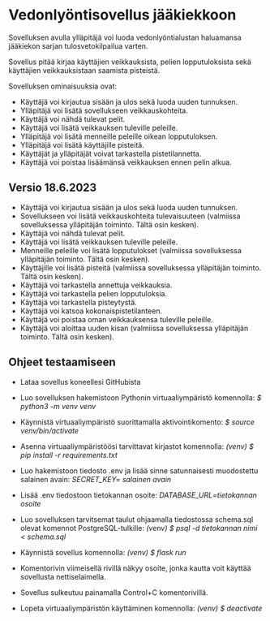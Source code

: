 # Vedonlyöntisovellus jääkiekkoon

Sovelluksen avulla ylläpitäjä voi luoda vedonlyöntialustan haluamansa jääkiekon sarjan tulosvetokilpailua varten. 

Sovellus pitää kirjaa käyttäjien veikkauksista, pelien lopputuloksista sekä käyttäjien veikkauksistaan saamista pisteistä.

Sovelluksen ominaisuuksia ovat:

* Käyttäjä voi kirjautua sisään ja ulos sekä luoda uuden tunnuksen.
* Ylläpitäjä voi lisätä sovellukseen veikkauskohteita.
* Käyttäjä voi nähdä tulevat pelit.
* Käyttäjä voi lisätä veikkauksen tuleville peleille.
* Ylläpitäjä voi lisätä menneille peleille oikean lopputuloksen.
* Ylläpitäjä voi lisätä käyttäjille pisteitä.
* Käyttäjät ja ylläpitäjät voivat tarkastella pistetilannetta.
* Käyttäjä voi poistaa lisäämänsä veikkauksen ennen pelin alkua. 

## Versio 18.6.2023

* Käyttäjä voi kirjautua sisään ja ulos sekä luoda uuden tunnuksen.
* Sovellukseen voi lisätä veikkauskohteita tulevaisuuteen (valmiissa sovelluksessa ylläpitäjän toiminto. Tältä osin kesken).
* Käyttäjä voi nähdä tulevat pelit.
* Käyttäjä voi lisätä veikkauksen tuleville peleille.
* Menneille peleille voi lisätä lopputulokset (valmiissa sovelluksessa ylläpitäjän toiminto. Tältä osin kesken).
* Käyttäjille voi lisätä pisteitä (valmiissa sovelluksessa ylläpitäjän toiminto. Tältä osin kesken).
* Käyttäjä voi tarkastella annettuja veikkauksia.
* Käyttäjä voi tarkastella pelien lopputuloksia. 
* Käyttäjä voi tarkastella pisteytystä.
* Käyttäjä voi katsoa kokonaispistetilanteen. 
* Käyttäjä voi poistaa oman veikkauksensa tuleville peleille.
* Käyttäjä voi aloittaa uuden kisan (valmiissa sovelluksessa ylläpitäjän toiminto. Tältä osin kesken).


## Ohjeet testaamiseen

- Lataa sovellus koneellesi GitHubista

- Luo sovelluksen hakemistoon Pythonin virtuaaliympäristö komennolla: *$ python3 -m venv venv*

- Käynnistä virtuaaliympäristö suorittamalla aktivointikomento: *$ source venv/bin/activate*

- Asenna virtuaaliympäristöösi tarvittavat kirjastot komennolla: *(venv) $ pip install -r requirements.txt*

- Luo hakemistoon tiedosto .env ja lisää sinne satunnaisesti muodostettu salainen avain: *SECRET_KEY= salainen avain*

- Lisää .env tiedostoon tietokannan osoite: *DATABASE_URL=tietokannan osoite*

- Luo sovelluksen tarvitsemat taulut ohjaamalla tiedostossa schema.sql olevat komennot PostgreSQL-tulkille: *(venv) $ psql -d tietokannan nimi < schema.sql*

- Käynnistä sovellus komennolla: *(venv) $ flask run*

- Komentorivin viimeisellä rivillä näkyy osoite, jonka kautta voit käyttää sovellusta nettiselaimella. 

- Sovellus sulkeutuu painamalla Control+C komentorivillä.

- Lopeta virtuaaliympäristön käyttäminen komennolla: *(venv) $ deactivate*


